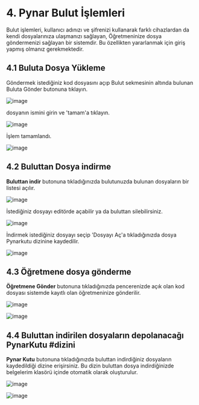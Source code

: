# 4. Pynar Bulut İşlemleri

Bulut işlemleri, kullanıcı adınızı ve şifrenizi kullanarak farklı cihazlardan da kendi dosyalarınıza ulaşmanızı sağlayan, Öğretmeninize dosya göndermenizi sağlayan bir sistemdir. Bu özellikten yararlanmak için giriş yapmış olmanız gerekmektedir.

## 4.1 Buluta Dosya Yükleme

Göndermek istediğiniz kod dosyasını açıp Bulut sekmesinin altında bulunan Buluta Gönder butonuna tıklayın.

![image](https://user-images.githubusercontent.com/56628866/146897666-0759fdbb-f3fa-4fa1-9569-216d3b18a2fa.png)

dosyanın ismini girin ve \'tamam\'a tıklayın.

![image](https://user-images.githubusercontent.com/56628866/146901090-79427f7f-fce5-452b-bcda-4c31f804119c.png)

İşlem tamamlandı.

![image](https://user-images.githubusercontent.com/56628866/146901280-11239b14-5bd0-4543-a640-5321c224fb26.png)


## 4.2 Buluttan Dosya indirme

**Buluttan indir** butonuna tıkladığınızda bulutunuzda bulunan dosyaların bir listesi açılır.

![image](https://user-images.githubusercontent.com/56628866/146901604-64d44681-2dfb-4f86-a270-3b9dd6227888.png)

İstediğiniz dosyayı editörde açabilir ya da buluttan silebilirsiniz.

![image](https://user-images.githubusercontent.com/56628866/146901644-c0533b22-d005-41b1-baf0-8ab569d6e0e8.png)

İndirmek istediğiniz dosyayı seçip \'Dosyayı Aç\'a tıkladığınızda dosya Pynarkutu dizinine kaydedilir.

![image](https://user-images.githubusercontent.com/56628866/146901745-f4333b35-0c92-4694-9d0b-168750974d9c.png)

## 4.3 Öğretmene dosya gönderme

**Öğretmene Gönder** butonuna tıkladığınızda pencerenizde açık olan kod dosyası sistemde kayıtlı olan öğretmeninize gönderilir.

![image](https://user-images.githubusercontent.com/56628866/146902559-2c1ed029-160d-4d2c-aa3e-7575a6e18f54.png)

![image](https://user-images.githubusercontent.com/56628866/146902824-b3048468-01c2-465f-bb0b-8fe50c487d5a.png)

## 4.4 Buluttan indirilen dosyaların depolanacağı PynarKutu #dizini

**Pynar Kutu** butonuna tıkladığınızda buluttan indirdiğiniz dosyaların kaydedildiği dizine erişirsiniz. Bu dizin buluttan dosya indirdiğinizde belgelerim klasörü içinde otomatik olarak oluşturulur.

![image](https://user-images.githubusercontent.com/56628866/146903236-d9f60d01-d7ef-4b50-85b5-4ee2e07842be.png)

![image](https://user-images.githubusercontent.com/56628866/146905154-2c6db6c2-9dcd-4bf7-a667-8f659c926acf.png)











































































